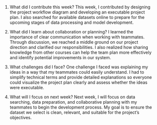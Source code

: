 1. What did I contribute this week?
This week, I contributed by designing the project workflow diagram and developing an executable project plan. I also searched for available datasets online to prepare for the upcoming stages of data processing and model development.

2. What did I learn about collaboration or planning?
I learned the importance of clear communication when working with teammates. Through discussion, we reached a middle ground on our project direction and clarified our responsibilities. I also realized how sharing knowledge from other courses can help the team plan more effectively and identify potential improvements in our system.

3. What challenges did I face?
One challenge I faced was explaining my ideas in a way that my teammates could easily understand. I had to simplify technical terms and provide detailed explanations so everyone could visualize the project plan clearly and assess whether the ideas were executable.

4. What will I focus on next week?
Next week, I will focus on data searching, data preparation, and collaborative planning with my teammates to begin the development process. My goal is to ensure the dataset we select is clean, relevant, and suitable for the project’s objectives.